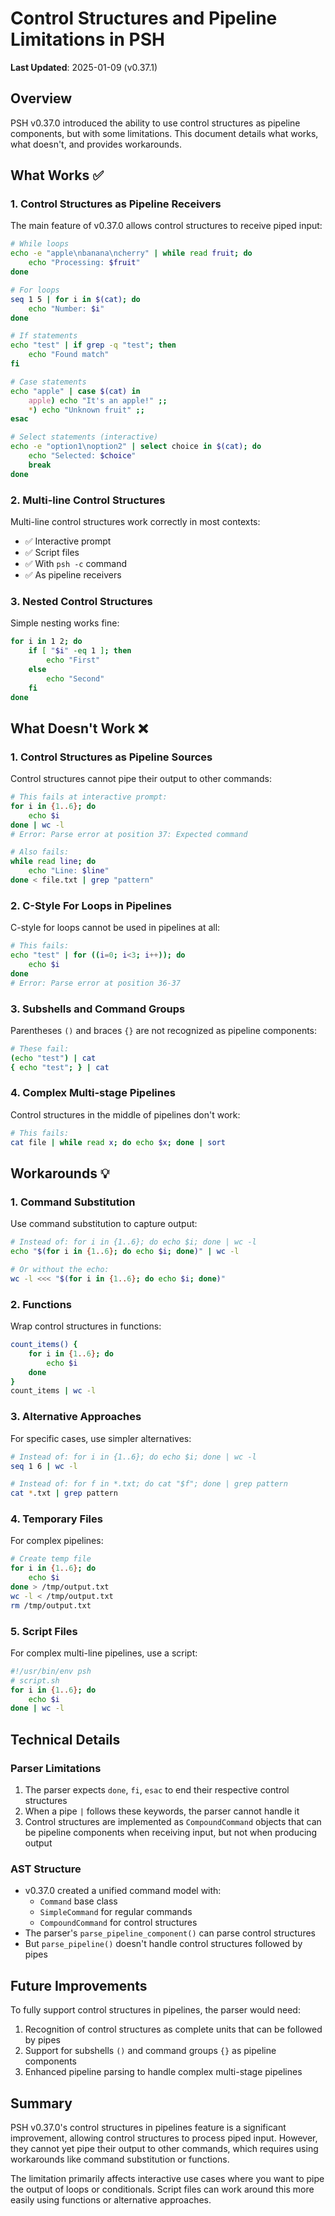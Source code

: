 # Control Structures and Pipeline Limitations in PSH

**Last Updated**: 2025-01-09 (v0.37.1)

## Overview

PSH v0.37.0 introduced the ability to use control structures as pipeline components, but with some limitations. This document details what works, what doesn't, and provides workarounds.

## What Works ✅

### 1. Control Structures as Pipeline Receivers

The main feature of v0.37.0 allows control structures to receive piped input:

```bash
# While loops
echo -e "apple\nbanana\ncherry" | while read fruit; do
    echo "Processing: $fruit"
done

# For loops
seq 1 5 | for i in $(cat); do
    echo "Number: $i"
done

# If statements
echo "test" | if grep -q "test"; then
    echo "Found match"
fi

# Case statements
echo "apple" | case $(cat) in
    apple) echo "It's an apple!" ;;
    *) echo "Unknown fruit" ;;
esac

# Select statements (interactive)
echo -e "option1\noption2" | select choice in $(cat); do
    echo "Selected: $choice"
    break
done
```

### 2. Multi-line Control Structures

Multi-line control structures work correctly in most contexts:

- ✅ Interactive prompt
- ✅ Script files
- ✅ With `psh -c` command
- ✅ As pipeline receivers

### 3. Nested Control Structures

Simple nesting works fine:

```bash
for i in 1 2; do
    if [ "$i" -eq 1 ]; then
        echo "First"
    else
        echo "Second"
    fi
done
```

## What Doesn't Work ❌

### 1. Control Structures as Pipeline Sources

Control structures cannot pipe their output to other commands:

```bash
# This fails at interactive prompt:
for i in {1..6}; do
    echo $i
done | wc -l
# Error: Parse error at position 37: Expected command

# Also fails:
while read line; do
    echo "Line: $line"
done < file.txt | grep "pattern"
```

### 2. C-Style For Loops in Pipelines

C-style for loops cannot be used in pipelines at all:

```bash
# This fails:
echo "test" | for ((i=0; i<3; i++)); do
    echo $i
done
# Error: Parse error at position 36-37
```

### 3. Subshells and Command Groups

Parentheses `()` and braces `{}` are not recognized as pipeline components:

```bash
# These fail:
(echo "test") | cat
{ echo "test"; } | cat
```

### 4. Complex Multi-stage Pipelines

Control structures in the middle of pipelines don't work:

```bash
# This fails:
cat file | while read x; do echo $x; done | sort
```

## Workarounds 💡

### 1. Command Substitution

Use command substitution to capture output:

```bash
# Instead of: for i in {1..6}; do echo $i; done | wc -l
echo "$(for i in {1..6}; do echo $i; done)" | wc -l

# Or without the echo:
wc -l <<< "$(for i in {1..6}; do echo $i; done)"
```

### 2. Functions

Wrap control structures in functions:

```bash
count_items() {
    for i in {1..6}; do
        echo $i
    done
}
count_items | wc -l
```

### 3. Alternative Approaches

For specific cases, use simpler alternatives:

```bash
# Instead of: for i in {1..6}; do echo $i; done | wc -l
seq 1 6 | wc -l

# Instead of: for f in *.txt; do cat "$f"; done | grep pattern
cat *.txt | grep pattern
```

### 4. Temporary Files

For complex pipelines:

```bash
# Create temp file
for i in {1..6}; do
    echo $i
done > /tmp/output.txt
wc -l < /tmp/output.txt
rm /tmp/output.txt
```

### 5. Script Files

For complex multi-line pipelines, use a script:

```bash
#!/usr/bin/env psh
# script.sh
for i in {1..6}; do
    echo $i
done | wc -l
```

## Technical Details

### Parser Limitations

1. The parser expects `done`, `fi`, `esac` to end their respective control structures
2. When a pipe `|` follows these keywords, the parser cannot handle it
3. Control structures are implemented as `CompoundCommand` objects that can be pipeline components when receiving input, but not when producing output

### AST Structure

- v0.37.0 created a unified command model with:
  - `Command` base class
  - `SimpleCommand` for regular commands
  - `CompoundCommand` for control structures
- The parser's `parse_pipeline_component()` can parse control structures
- But `parse_pipeline()` doesn't handle control structures followed by pipes

## Future Improvements

To fully support control structures in pipelines, the parser would need:

1. Recognition of control structures as complete units that can be followed by pipes
2. Support for subshells `()` and command groups `{}` as pipeline components
3. Enhanced pipeline parsing to handle complex multi-stage pipelines

## Summary

PSH v0.37.0's control structures in pipelines feature is a significant improvement, allowing control structures to process piped input. However, they cannot yet pipe their output to other commands, which requires using workarounds like command substitution or functions.

The limitation primarily affects interactive use cases where you want to pipe the output of loops or conditionals. Script files can work around this more easily using functions or alternative approaches.